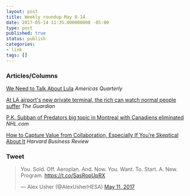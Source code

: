 ```yaml
---
layout: post
title: Weekly roundup May 8-14
date: 2017-05-14 11:35.000000000 -05:00
type: post
published: true
status: publish
categories:
- link
tags: []
---
```


### Articles/Columns

[We Need to Talk About Lula](https://americasquarterly.org/content/we-need-talk-about-lula "We Need to Talk About Lula. By Brian Winter") *Americas Quarterly*

[At LA airport's new private terminal, the rich can watch normal people suffer](https://www.theguardian.com/world/2017/may/12/lax-private-terminal-rich-people-celebrities "At LA airport's new private terminal, the rich can watch normal people suffer. By Rory Carroll") *The Guardian*

[P.K. Subban of Predators big topic in Montreal with Canadiens eliminated](https://www.nhl.com/news/predators-pk-subban-continues-to-get-major-attention-in-montreal/c-289403202 "P.K. Subban of Predators big topic in Montreal with Canadiens eliminated. By Arpon Basu") *NHL.com*

[How to Capture Value from Collaboration, Especially If You’re Skeptical About It](https://hbr.org/2017/05/how-to-capture-value-from-collaboration-especially-if-youre-skeptical-about-it "How to Capture Value from Collaboration, Especially If You’re Skeptical About It. Heidi K. GardnerHerminia Ibarra") *Harvard Business Review*

### Tweet

<blockquote class="twitter-tweet" data-lang="en"><p lang="en" dir="ltr">You. Sold. Off. Aeroplan. And. Now. You. Want. To. Start. A. New. Program. <a href="https://t.co/SasRopUpRX">https://t.co/SasRopUpRX</a></p>&mdash; Alex Usher (@AlexUsherHESA) <a href="https://twitter.com/AlexUsherHESA/status/862741175958200320">May 11, 2017</a></blockquote> <script async src="//platform.twitter.com/widgets.js" charset="utf-8"></script>
